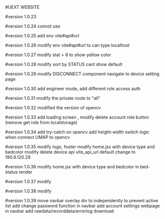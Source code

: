#UEXT WEBSITE

#version 1.0.23

#version 1.0.24
connot use

#version 1.0.25
add env vite#api#url 

#version 1.0.26
modify env vite#api#url to can type localhost

#version 1.0.27
modify stat = 8 to show yellow color

#version 1.0.28
modify sort by STATUS cant show default

#version 1.0.29
modify DISCONNECT component navigate to device setting page

#version 1.0.30
add engineer mode, add different role access auth

#version 1.0.31
modify the private route to "all"

#version 1.0.32
modified the version of opencv

#version 1.0.33
add loading screen , modify delete account role button (remove get role from localstorage)

#version 1.0.34
add try-catch on opencv
add height-width switch logic when connect UMAP to opencv 

#version 1.0.35
modify logo, footer
modify home.jsx with device type and bedcolor
modify delete device api
vite_api_url default change to 190.9.120.29

#version 1.0.36
modify home.jsx with device type and bedcolor in bed-status render

#version 1.0.37
modify 

#version 1.0.38
modify 

#version 1.0.39
move navbar overlay div to independently to prevent active list 
add change password function in navbar
add account settings webpage in navbar
add rawdata/recorddata/errorlog download